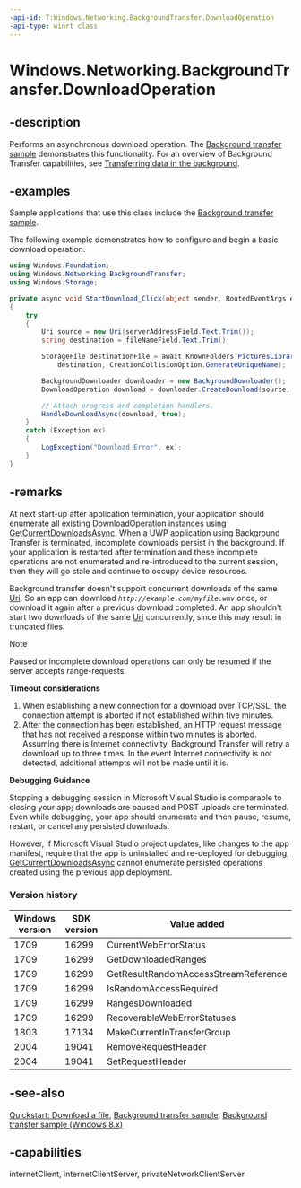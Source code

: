 ```yaml
---
-api-id: T:Windows.Networking.BackgroundTransfer.DownloadOperation
-api-type: winrt class
---
```


<!-- Class syntax.
public class DownloadOperation : Windows.Networking.BackgroundTransfer.IBackgroundTransferOperation, Windows.Networking.BackgroundTransfer.IBackgroundTransferOperationPriority, Windows.Networking.BackgroundTransfer.IDownloadOperation, Windows.Networking.BackgroundTransfer.IDownloadOperation2
-->

# Windows.Networking.BackgroundTransfer.DownloadOperation

## -description
Performs an asynchronous download operation. The [Background transfer sample](https://github.com/Microsoft/Windows-universal-samples/tree/master/Samples/BackgroundTransfer) demonstrates this functionality. For an overview of Background Transfer capabilities, see [Transferring data in the background](/previous-versions/windows/apps/hh452979(v=win.10)).

## -examples

Sample applications that use this class include the [Background transfer sample](/samples/microsoft/windows-universal-samples/backgroundtransfer/).

The following example demonstrates how to configure and begin a basic download operation.

```csharp
using Windows.Foundation;
using Windows.Networking.BackgroundTransfer;
using Windows.Storage;

private async void StartDownload_Click(object sender, RoutedEventArgs e)
{
    try
    {
        Uri source = new Uri(serverAddressField.Text.Trim());
        string destination = fileNameField.Text.Trim();

        StorageFile destinationFile = await KnownFolders.PicturesLibrary.CreateFileAsync(
            destination, CreationCollisionOption.GenerateUniqueName);

        BackgroundDownloader downloader = new BackgroundDownloader();
        DownloadOperation download = downloader.CreateDownload(source, destinationFile);

        // Attach progress and completion handlers.
        HandleDownloadAsync(download, true);
    }
    catch (Exception ex)
    {
        LogException("Download Error", ex);
    }
}
```

## -remarks
At next start-up after application termination, your application should enumerate all existing DownloadOperation instances using [GetCurrentDownloadsAsync](backgrounddownloader_getcurrentdownloadsasync_1101292265.md). When a UWP application using Background Transfer is terminated, incomplete downloads persist in the background. If your application is restarted after termination and these incomplete operations are not enumerated and re-introduced to the current session, then they will go stale and continue to occupy device resources.

Background transfer doesn't support concurrent downloads of the same [Uri](../windows.foundation/uri.md). So an app can download *`http://example.com/myfile.wmv`* once, or download it again after a previous download completed. An app shouldn't start two downloads of the same [Uri](../windows.foundation/uri.md) concurrently, since this may result in truncated files.

> [!NOTE]
> Paused or incomplete download operations can only be resumed if the server accepts range-requests.

**Timeout considerations**

1) When establishing a new connection for a download over TCP/SSL, the connection attempt is aborted if not established within five minutes.
2) After the connection has been established, an HTTP request message that has not received a response within two minutes is aborted.
Assuming there is Internet connectivity, Background Transfer will retry a download up to three times. In the event Internet connectivity is not detected, additional attempts will not be made until it is.

**Debugging Guidance**

Stopping a debugging session in Microsoft Visual Studio is comparable to closing your app; downloads are paused and POST uploads are terminated. Even while debugging, your app should enumerate and then pause, resume, restart, or cancel any persisted downloads.

However, if Microsoft Visual Studio project updates, like changes to the app manifest, require that the app is uninstalled and re-deployed for debugging, [GetCurrentDownloadsAsync](backgrounddownloader_getcurrentdownloadsasync_1101292265.md) cannot enumerate persisted operations created using the previous app deployment.

### Version history

| Windows version | SDK version | Value added |
| -- | -- | -- |
| 1709 | 16299 | CurrentWebErrorStatus |
| 1709 | 16299 | GetDownloadedRanges |
| 1709 | 16299 | GetResultRandomAccessStreamReference |
| 1709 | 16299 | IsRandomAccessRequired |
| 1709 | 16299 | RangesDownloaded |
| 1709 | 16299 | RecoverableWebErrorStatuses |
| 1803 | 17134 | MakeCurrentInTransferGroup |
| 2004 | 19041 | RemoveRequestHeader |
| 2004 | 19041 | SetRequestHeader |

## -see-also
[Quickstart: Download a file](/previous-versions/windows/apps/hh700370(v=win.10)), [Background transfer sample](/samples/microsoft/windows-universal-samples/backgroundtransfer/), [Background transfer sample (Windows 8.x)](https://github.com/microsoftarchive/msdn-code-gallery-microsoft/tree/master/Official%20Windows%20Platform%20Sample/Background%20Transfer%20sample)

## -capabilities
internetClient, internetClientServer, privateNetworkClientServer
